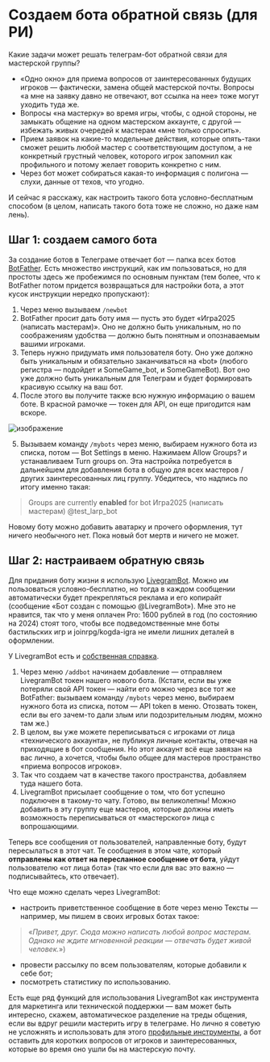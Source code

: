 # Создаем бота обратной связь (для РИ)

Какие задачи может решать телеграм-бот обратной связи для мастерской группы?

- «Одно окно» для приема вопросов от заинтересованных будущих игроков — фактически, замена общей мастерской почты. Вопросы «а мне на заявку давно не отвечают, вот ссылка на нее» тоже могут уходить туда же.
- Вопросы «на мастерку» во время игры, чтобы, с одной стороны, не замыкать общение на одном мастерском аккаунте, с другой — избежать живых очередей к мастерам «мне только спросить».
- Прием заявок на какие-то модельные действия, которые опять-таки сможет решить любой мастер с соответствующим доступом, а не конкретный грустный человек, которого игрок запомнил как профильного и потому желает говорить конкретно с ним.
- Через бот может собираться какая-то информация с полигона — слухи, данные от техов, что угодно.

И сейчас я расскажу, как настроить такого бота условно-бесплатным способом (в целом, написать такого бота тоже не сложно, но даже нам лень).

## Шаг 1: создаем самого бота

За создание ботов в Телеграме отвечает бот — папка всех ботов [BotFather](https://t.me/BotFather). Есть множество инструкций, как им пользоваться, но для простоты здесь же пробежимся по основным пунктам (тем более, что к BotFather потом придется возвращаться для настройки бота, а этот кусок инструкции нередко пропускают):
1. Через меню вызываем `/newbot`
2. BotFather просит дать боту имя — пусть это будет «Игра2025 (написать мастерам)». Оно не должно быть уникальным, но по соображениям удобства — должно быть понятным и опознаваемым вашими игроками.
3. Теперь нужно придумать имя пользователя боту. Оно уже должно быть уникальным и обязательно заканчиваться на «bot» (любого регистра — подойдет и SomeGame_bot, и SomeGameBot). Вот оно уже должно быть уникальным для Телеграм и будет формировать красивую ссылку на ваш бот.
4. После этого вы получите также всю нужную информацию о вашем боте. В красной рамочке — токен для API, он еще пригодится нам вскоре. 

![изображение](https://github.com/user-attachments/assets/4c271be9-43a9-42ca-9e41-495b5af5d79c)

5. Вызываем команду `/mybots` через меню, выбираем нужного бота из списка, потом — Bot Settings в меню. Нажимаем Allow Groups? и устанавливаем Turn groups on. Эта настройка потребуется в дальнейшем для добавления бота в общую для всех мастеров / других заинтересованных лиц группу. Убедитесь, что надпись по итогу именно такая:

> Groups are currently **enabled** for bot Игра2025 (написать мастерам) @test_larp_bot

Новому боту можно добавить аватарку и прочего оформления, тут ничего необычного нет. Пока новый бот мертв и ничего не может.

## Шаг 2: настраиваем обратную связь

Для придания боту жизни я использую [LivegramBot](https://t.me/LivegramBot). Можно им пользоваться условно-бесплатно, но тогда в каждом сообщении автоматически будет прекрепляться реклама и его копирайт (сообщение «Бот создан с помощью @LivegramBot»). Мне это не нравится, так что у меня оплачен Pro: 1600 рублей в год (по состоянию на 2024) стоят того, чтобы все подведомственные мне боты бастильских игр и joinrpg/kogda-igra не имели лишних деталей в оформлении.

У LivegramBot есть и [собственная справка](https://telegra.ph/Livegram-Help-04-04).

1. Через меню `/addbot` начинаем добавление — отправляем LivegramBot токен нашего нового бота. (Кстати, если вы уже потеряли свой API токен — найти его можно через все тот же BotFather: вызываем команду `/mybots` через меню, выбираем нужного бота из списка, потом — API token в меню. Отозвать токен, если вы его зачем-то дали злым или подозрительным людям, можно там же.)
2. В целом, вы уже можете переписываться с игроками от лица «технического аккаунта», не публикуя личные контакты, отвечая на приходящие в бот сообщения. Но этот аккаунт всё еще завязан на вас лично, а хочется, чтобы было общее для мастеров пространство «приема вопросов игроков».
3. Так что создаем чат в качестве такого пространства, добавляем туда нашего бота.
4. LivegramBot присылает сообщение о том, что бот успешно подключен в такому-то чату. Готово, вы великолепны! Можно добавить в эту группу еще мастеров, которые должны иметь возможность переписываться от «мастерского» лица с вопрошающими. 

Теперь все сообщения от пользователей, направленные боту, будут пересылаться в этот чат. Те сообщения в этом чате, который **отправлены как ответ на пересланное сообщение от бота**, уйдут пользователю «от лица бота» (так что если для вас это важно — подписывайтесь, кто отвечает). 

Что еще можно сделать через LivegramBot:
- настроить приветственное сообщение в боте через меню Тексты — например, мы пишем в своих игровых ботах такое:

> «_Привет, друг. Сюда можно написать любой вопрос мастерам. Однако не ждите мгновенной реакции — отвечать будет живой человек._»)

- провести рассылку по всем пользователям, которые добавили к себе бот;
- посмотреть статистику по использованию.

Есть еще ряд функций для использования LivegramBot как инструмента для маркетинга или технической поддержки — вам может быть интересно, скажем, автоматическое разделение на треды общения, если вы вдруг решили мастерить игру в телеграме. Но лично я советую не усложнять и использовать для этого [профильные инструменты](joinrpg.ru), а бот оставить для коротких вопросов от игроков и заинтересованных, которые во время оно ушли бы на мастерскую почту.

